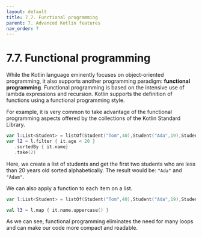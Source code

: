 ```yaml
---
layout: default
title: 7.7. Functional programming
parent: 7. Advanced Kotlin features
nav_order: 7
---
```


# 7.7. Functional programming

While the Kotlin language eminently focuses on object-oriented programming, it also supports another programming paradigm: **functional programming**. Functional programming is based on the intensive use of lambda expressions and recursion.  Kotlin supports the definition of functions using a functional programming style. 

For example, it is very common to take advantage of the functional programming aspects offered by the collections of the Kotlin Standard Library.

```kotlin
var l:List<Student> = listOf(Student("Tom",40),Student("Ada",19),Student("Hugo",15),Student("Adam",14))
var l2 = l.filter { it.age < 20 }
   .sortedBy { it.name}
   .take(2) 
```

Here, we create a list of students and get the first two students who are less than 20 years old sorted alphabetically. The result would be: `"Ada"` and `"Adam"`.

We can also apply a function to each item on a list.

```kotlin
var l:List<Student> = listOf(Student("Tom",40),Student("Ada",19),Student("Hugo",15),Student("Adam",14))

val l3 = l.map { it.name.uppercase() }
```

As we can see, functional programming eliminates the need for many loops and can make our code more compact and readable.
